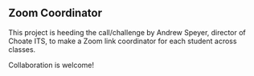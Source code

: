 ## Zoom Coordinator

This project is heeding the call/challenge by Andrew Speyer, director of Choate ITS, to make a Zoom link coordinator for each student across classes.

Collaboration is welcome!
